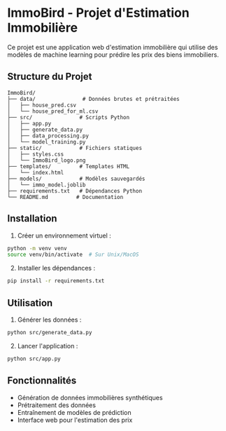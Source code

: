 # ImmoBird - Projet d'Estimation Immobilière

Ce projet est une application web d'estimation immobilière qui utilise des modèles de machine learning pour prédire les prix des biens immobiliers.

## Structure du Projet

```
ImmoBird/
├── data/               # Données brutes et prétraitées
│   ├── house_pred.csv
│   └── house_pred_for_ml.csv
├── src/               # Scripts Python
│   ├── app.py
│   ├── generate_data.py
│   ├── data_processing.py
│   └── model_training.py
├── static/            # Fichiers statiques
│   ├── styles.css
│   └── ImmoBird_logo.png
├── templates/         # Templates HTML
│   └── index.html
├── models/            # Modèles sauvegardés
│   └── immo_model.joblib
├── requirements.txt   # Dépendances Python
└── README.md         # Documentation
```

## Installation

1. Créer un environnement virtuel :
```bash
python -m venv venv
source venv/bin/activate  # Sur Unix/MacOS
```

2. Installer les dépendances :
```bash
pip install -r requirements.txt
```

## Utilisation

1. Générer les données :
```bash
python src/generate_data.py
```

2. Lancer l'application :
```bash
python src/app.py
```

## Fonctionnalités

- Génération de données immobilières synthétiques
- Prétraitement des données
- Entraînement de modèles de prédiction
- Interface web pour l'estimation des prix 